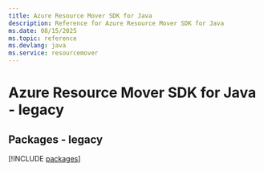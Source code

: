 ```yaml
---
title: Azure Resource Mover SDK for Java
description: Reference for Azure Resource Mover SDK for Java
ms.date: 08/15/2025
ms.topic: reference
ms.devlang: java
ms.service: resourcemover
---
```

# Azure Resource Mover SDK for Java - legacy
## Packages - legacy
[!INCLUDE [packages](resource-mover-index.md)]